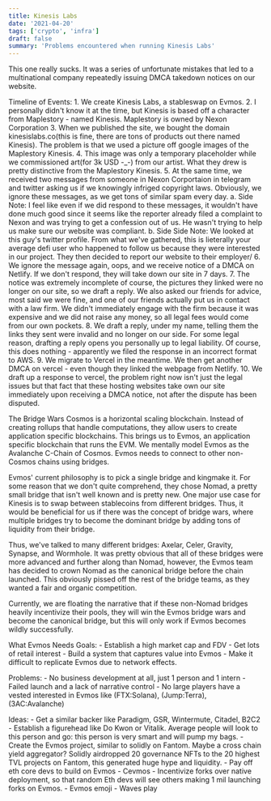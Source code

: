 ```yaml
---
title: Kinesis Labs
date: '2021-04-20'
tags: ['crypto', 'infra']
draft: false
summary: 'Problems encountered when running Kinesis Labs'
---
```


This one really sucks. It was a series of unfortunate mistakes that led to a multinational company repeatedly issuing DMCA takedown notices on our website.

Timeline of Events: 1. We create Kinesis Labs, a stableswap on Evmos. 2. I personally didn't know it at the time, but Kinesis is based off a character from Maplestory - named Kinesis. Maplestory is owned by Nexon Corporation 3. When we published the site, we bought the domain kinesislabs.co(this is fine, there are tons of products out there named Kinesis). The problem is that we used a picture off google images of the Maplestory Kinesis. 4. This image was only a temporary placeholder while we commissioned art(for 3k USD -\_-) from our artist. What they drew is pretty distinctive from the Maplestory Kinesis. 5. At the same time, we received two messages from someone in Nexon Corportaion in telegram and twitter asking us if we knowingly infriged copyright laws. Obviously, we ignore these messages, as we get tons of similar spam every day.
a. Side Note: I feel like even if we did respond to these messages, it wouldn't have done much good since it seems like the reporter already filed a complaint to Nexon and was trying to get a confession out of us. He wasn't trying to help us make sure our website was compliant.
b. Side Side Note: We looked at this guy's twitter profile. From what we've gathered, this is lieterally your average defi user who happened to follow us because they were interested in our project. They then decided to report our website to their employer/ 6. We ignore the message again, oops, and we receive notice of a DMCA on Netlify. If we don't respond, they will take down our site in 7 days. 7. The notice was extremely incomplete of course, the pictures they linked were no longer on our site, so we draft a reply. We also asked our friends for advice, most said we were fine, and one of our friends actually put us in contact with a law firm. We didn't immediately engage with the firm because it was expensive and we did not raise any money, so all legal fees would come from our own pockets. 8. We draft a reply, under my name, telling them the links they sent were invalid and no longer on our side. For some legal reason, drafting a reply opens you personally up to legal liability. Of course, this does nothing - apparently we filed the response in an incorrect format to AWS. 9. We migrate to Vercel in the meantime. We then get another DMCA on vercel - even though they linked the webpage from Netlify. 10. We draft up a response to vercel, the problem right now isn't just the legal issues but that fact that these hosting websites take own our site immediately upon receiving a DMCA notice, not after the dispute has been disputed.

The Bridge Wars
Cosmos is a horizontal scaling blockchain. Instead of creating rollups that handle computations, they allow users to create application specific blockchains. This brings us to Evmos, an application specific blockchain that runs the EVM. We mentally model Evmos as the Avalanche C-Chain of Cosmos. Evmos needs to connect to other non-Cosmos chains using bridges.

Evmos' current philosophy is to pick a single bridge and kingmake it. For some reason that we don't quite comprehend, they chose Nomad, a pretty small bridge that isn't well known and is pretty new. One major use case for Kinesis is to swap between stablecoins from different bridges. Thus, it would be beneficial for us if there was the concept of bridge wars, where multiple bridges try to become the dominant bridge by adding tons of liquidity from their bridge.

Thus, we've talked to many different bridges: Axelar, Celer, Gravity, Synapse, and Wormhole. It was pretty obvious that all of these bridges were more advanced and further along than Nomad, however, the Evmos team has decided to crown Nomad as the canonical bridge before the chain launched. This obviously pissed off the rest of the bridge teams, as they wanted a fair and organic competition.

Currently, we are floating the narrative that if these non-Nomad bridges heavily incentivize their pools, they will win the Evmos bridge wars and become the canonical bridge, but this will only work if Evmos becomes wildly successfully.

What Evmos Needs
Goals: - Establish a high market cap and FDV - Get lots of retail interest - Build a system that captures value into Evmos - Make it difficult to replicate Evmos due to network effects.

Problems: - No business development at all, just 1 person and 1 intern - Failed launch and a lack of narrative control - No large players have a vested interested in Evmos like (FTX:Solana), (Jump:Terra), (3AC:Avalanche)

Ideas: - Get a similar backer like Paradigm, GSR, Wintermute, Citadel, B2C2 - Establish a figurehead like Do Kwon or Vitalik. Average people will look to this person and go: this person is very smart and will pump my bags. - Create the Evmos project, similar to solidly on Fantom. Maybe a cross chain yield aggregator? Solidly airdropped 20 governance NFTs to the 20 highest TVL projects on Fantom, this generated huge hype and liquidity. - Pay off eth core devs to build on Evmos - Cevmos - Incentivize forks over native deployment, so that random Eth devs will see others making 1 mil launching forks on Evmos. - Evmos emoji - Waves play
